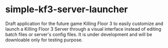 # simple-kf3-server-launcher
Draft application for the future game Killing Floor 3 to easily customize and launch a Killing Floor 3 Server through a visual interface instead of editing batch files or server's config files. It is under development and will be downloable only for testing purpose.
